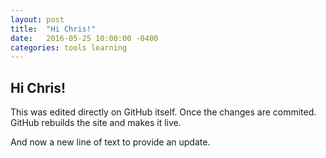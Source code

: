 ```yaml
---
layout: post
title:  "Hi Chris!"
date:   2016-05-25 10:00:00 -0400
categories: tools learning
---
```


## Hi Chris!

This was edited directly on GitHub itself. Once the changes are commited. GitHub rebuilds the site and makes it live.

And now a new line of text to provide an update.
